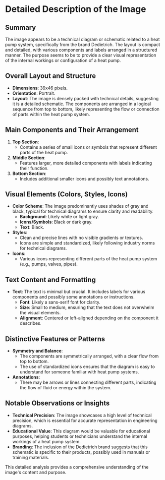 # Detailed Description of the Image

## Summary
The image appears to be a technical diagram or schematic related to a heat pump system, specifically from the brand Dedietrich. The layout is compact and detailed, with various components and labels arranged in a structured manner. The purpose seems to be to provide a clear visual representation of the internal workings or configuration of a heat pump.

## Overall Layout and Structure
- **Dimensions**: 39x46 pixels.
- **Orientation**: Portrait.
- **Layout**: The image is densely packed with technical details, suggesting it is a detailed schematic. The components are arranged in a logical sequence from top to bottom, likely representing the flow or connection of parts within the heat pump system.

## Main Components and Their Arrangement
1. **Top Section**:
   - Contains a series of small icons or symbols that represent different parts of the heat pump.
2. **Middle Section**:
   - Features larger, more detailed components with labels indicating their function.
3. **Bottom Section**:
   - Includes additional smaller icons and possibly text annotations.

## Visual Elements (Colors, Styles, Icons)
- **Color Scheme**: The image predominantly uses shades of gray and black, typical for technical diagrams to ensure clarity and readability.
  - **Background**: Likely white or light gray.
  - **Icons/Symbols**: Black or dark gray.
  - **Text**: Black.
- **Styles**:
  - Clean and precise lines with no visible gradients or textures.
  - Icons are simple and standardized, likely following industry norms for technical diagrams.
- **Icons**:
  - Various icons representing different parts of the heat pump system (e.g., pumps, valves, pipes).

## Text Content and Formatting
- **Text**: The text is minimal but crucial. It includes labels for various components and possibly some annotations or instructions.
  - **Font**: Likely a sans-serif font for clarity.
  - **Size**: Small to medium, ensuring that the text does not overwhelm the visual elements.
  - **Alignment**: Centered or left-aligned depending on the component it describes.

## Distinctive Features or Patterns
- **Symmetry and Balance**:
  - The components are symmetrically arranged, with a clear flow from top to bottom.
  - The use of standardized icons ensures that the diagram is easy to understand for someone familiar with heat pump systems.
- **Annotations**:
  - There may be arrows or lines connecting different parts, indicating the flow of fluid or energy within the system.

## Notable Observations or Insights
- **Technical Precision**: The image showcases a high level of technical precision, which is essential for accurate representation in engineering diagrams.
- **Educational Value**: This diagram would be valuable for educational purposes, helping students or technicians understand the internal workings of a heat pump system.
- **Branding**: The inclusion of the Dedietrich brand suggests that this schematic is specific to their products, possibly used in manuals or training materials.

This detailed analysis provides a comprehensive understanding of the image's content and purpose.